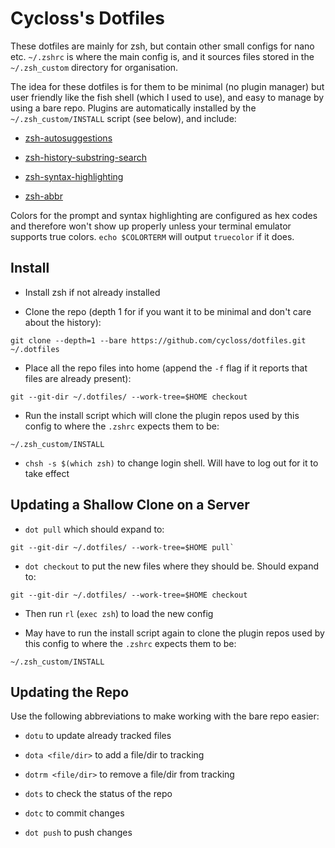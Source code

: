 # Cycloss's Dotfiles

These dotfiles are mainly for zsh, but contain other small configs for nano etc. `~/.zshrc` is where the main config is, and it sources files stored in the `~/.zsh_custom` directory for organisation.

The idea for these dotfiles is for them to be minimal (no plugin manager) but user friendly like the fish shell (which I used to use), and easy to manage by using a bare repo. Plugins are automatically installed by the `~/.zsh_custom/INSTALL` script (see below), and include:

- [zsh-autosuggestions](https://github.com/zsh-users/zsh-autosuggestions)

- [zsh-history-substring-search](https://github.com/zsh-users/zsh-history-substring-search)

- [zsh-syntax-highlighting](https://github.com/zsh-users/zsh-syntax-highlighting)

- [zsh-abbr](https://github.com/olets/zsh-abbr/issues)

Colors for the prompt and syntax highlighting are configured as hex codes and therefore won't show up properly unless your terminal emulator supports true colors. `echo $COLORTERM` will output `truecolor` if it does.

## Install

- Install zsh if not already installed

- Clone the repo (depth 1 for if you want it to be minimal and don't care about the history):

```shell
git clone --depth=1 --bare https://github.com/cycloss/dotfiles.git ~/.dotfiles
```

- Place all the repo files into home (append the `-f` flag if it reports that files are already present):

```shell
git --git-dir ~/.dotfiles/ --work-tree=$HOME checkout
```

- Run the install script which will clone the plugin repos used by this config to where the `.zshrc` expects them to be:

```shell
~/.zsh_custom/INSTALL
```

- `chsh -s $(which zsh)` to change login shell. Will have to log out for it to take effect

## Updating a Shallow Clone on a Server

- `dot pull` which should expand to:

```shell
git --git-dir ~/.dotfiles/ --work-tree=$HOME pull`
```

- `dot checkout` to put the new files where they should be. Should expand to:

```shell
git --git-dir ~/.dotfiles/ --work-tree=$HOME checkout
```

- Then run `rl` (`exec zsh`) to load the new config

- May have to run the install script again to clone the plugin repos used by this config to where the `.zshrc` expects them to be:

```shell
~/.zsh_custom/INSTALL
```

## Updating the Repo

Use the following abbreviations to make working with the bare repo easier:

- `dotu` to update already tracked files

- `dota <file/dir>` to add a file/dir to tracking

- `dotrm <file/dir>` to remove a file/dir from tracking

- `dots` to check the status of the repo

- `dotc` to commit changes

- `dot push` to push changes
